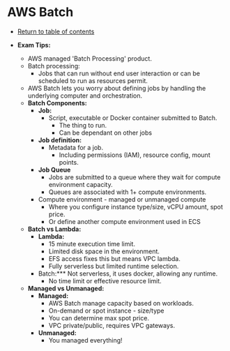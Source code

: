# AWS Batch

* [Return to table of contents](../../../README.md)

* **Exam Tips:**
  * AWS managed 'Batch Processing' product.
  * Batch processing:
    * Jobs that can run without end user interaction or can be scheduled to run as resources permit.
  * AWS Batch lets you worry about defining jobs by handling the underlying computer and orchestration.
  * **Batch Components:**
    * **Job:**
      * Script, executable or Docker container submitted to Batch.
        * The thing to run.
        * Can be dependant on other jobs
    * **Job definition:**
      * Metadata for a job.
        * Including permissions (IAM), resource config, mount points.
    * **Job Queue**
      * Jobs are submitted to a queue where they wait for compute environment capacity.
      * Queues are associated with 1+ compute environments.
    * Compute environment - managed or unmanaged compute
      * Where you configure instance type/size, vCPU amount, spot price.
      * Or define another compute environment used in ECS
  * **Batch vs Lambda:**
    * **Lambda:**
      * 15 minute execution time limit.
      * Limited disk space in the environment.
      * EFS access fixes this but means VPC lambda.
      * Fully serverless but limited runtime selection.
    * Batch:*** Not serverless, it uses docker, allowing any runtime.
      * No time limit or effective resource limit.
  * **Managed vs Unmanaged:**
    * **Managed:**
      * AWS Batch manage capacity based on workloads.
      * On-demand or spot instance - size/type
      * You can determine max spot price.
      * VPC private/public, requires VPC gateways.
    * **Unmanaged:**
      * You managed everything!
